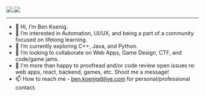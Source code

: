 <a href="https://github.com/anuraghazra/github-readme-stats">
  <img align="center" src="https://github-readme-stats-taqft.vercel.app/api?cache_seconds=86400&username=taqft&custom_title=GitHub%20Stats&card_width=339.75px&line_height=29px&hide=contribs&show_icons=true&include_all_commits=true&hide_rank=true&hide_border=true&theme=github_dark" onerror="this.src='https://github-readme-stats-taqft.vercel.app/api?cache_seconds=86401&username=taqft&custom_title=GitHub%20Stats&card_width=339.75px&line_height=29px&hide=contribs&show_icons=true&include_all_commits=true&hide_rank=true&hide_border=true&theme=github_dark';" />
</a>
<a href="https://github.com/search?q=committer%3Ataqft&type=commits&s=&o=desc">
  <img align="center" src="https://github-readme-stats-taqft.vercel.app/api/top-langs/?cache_seconds=86400&username=taqft&layout=compact&card_width=339.75px&include_all_commits=true&langs_count=8&size_weight=0.5&count_weight=0.5&hide_border=true&theme=github_dark" onerror="this.src='https://github-readme-stats-taqft.vercel.app/api/top-langs/?cache_seconds=86401&username=taqft&layout=compact&card_width=339.75px&include_all_commits=true&langs_count=8&size_weight=0.5&count_weight=0.5&hide_border=true&theme=github_dark';" />
</a>

<hr />

- 👋 Hi, I’m Ben Koenig.
- 👀 I’m interested in Automation, UI/UX, and being a part of a community focused on lifelong learning.
- 🌱 I’m currently exploring C++, Java, and Python.
- 💞️ I’m looking to collaborate on Web Apps, Game Design, CTF, and code/game jams.
- 🤝 I'm more than happy to proofread and/or code review open issues re: web apps, react, backend, games, etc. Shoot me a message!
- 📫 How to reach me - ben.koenig@live.com for personal/professional contact.

<!---
taqft/taqft is a ✨ special ✨ repository because its `README.md` (this file) appears on your GitHub profile.
You can click the Preview link to take a look at your changes.
--->
